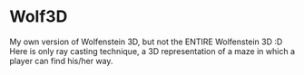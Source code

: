 # Wolf3D
My own version of Wolfenstein 3D, but not the ENTIRE Wolfenstein 3D :D Here is only ray casting technique, a 3D representation of a maze in which a player can find his/her way.
